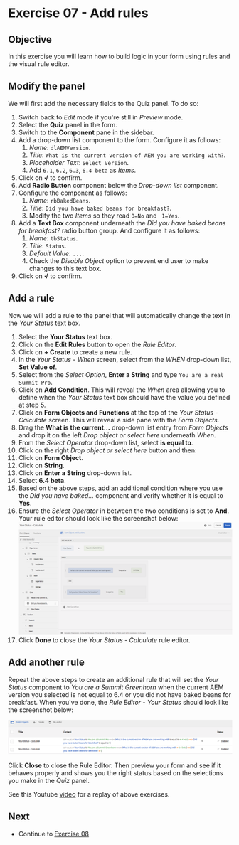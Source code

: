 # Exercise 07 - Add rules

## Objective
In this exercise you will learn how to build logic in your form using rules and the visual rule editor.

## Modify the panel
We will first add the necessary fields to the Quiz panel. To do so:
1. Switch back to *Edit* mode if you're still in *Preview* mode.
1. Select the **Quiz** panel in the form.
2. Switch to the **Component** pane in the sidebar.
3. Add a drop-down list component to the form. Configure it as follows:
   1. *Name*: `dlAEMVersion`.
   2. *Title*: `What is the current version of AEM you are working with?`.
   3. *Placeholder Text*: `Select Version`.
   4. Add `6.1`, `6.2`, `6.3`, `6.4 beta` as *Items*.
4. Click on **√** to confirm.
5. Add **Radio Button** component below the *Drop-down list* component.
6. Configure the component as follows:
   1. *Name*: `rbBakedBeans`.
   2. *Title*: `Did you have baked beans for breakfast?`.
   3. Modify the two *Items* so they read `0=No` and ` 1=Yes`.
7. Add a **Text Box** component underneath the *Did you have baked beans for breakfast?* radio button group. And configure it as follows:
   1. *Name*: `tbStatus`.
   2. *Title*: `Status`.
   3. *Default Value*: `...`.
   4. Check the *Disable Object* option to prevent end user to make changes to this text box.
8. Click on **√** to confirm.

## Add a rule
Now we will add a rule to the panel that will automatically change the text in the *Your Status* text box.
1. Select the **Your Status** text box.
2. Click on the **Edit Rules** button to open the *Rule Editor*.
3. Click on **+ Create** to create a new rule.
4. In the *Your Status - When* screen, select from the *WHEN* drop-down list, **Set Value of**.
5. Select from the *Select Option*, **Enter a String** and type `You are a real Summit Pro`.
6. Click on **Add Condition**. This will reveal the *When* area allowing you to define when the *Your Status* text box should have the value you defined at step 5.
7. Click on **Form Objects and Functions** at the top of the *Your Status - Calculate* screen. This will reveal a side pane with the *Form Objects*.
8. Drag the **What is the current...** drop-down list entry from *Form Objects* and drop it on the left *Drop object or select here* underneath *When*.
9. From the *Select Operator* drop-down list, select **is equal to**.
10. Click on the right *Drop object or select here* button and then:
   1. Click on **Form Object**.
   2. Click on **String**.
   3. Click on **Enter a String** drop-down list.
   4. Select **6.4 beta**.
11. Based on the above steps, add an additional condition where you use the *Did you have baked...* component and verify whether it is equal to **Yes**.
12. Ensure the *Select Operator* in between the two conditions is set to **And**.\
Your rule editor should look like the screenshot below:\
![Rule Editor](../images/ruleeditor.png)
13. Click **Done** to close the *Your Status - Calculate* rule editor.

## Add another rule
Repeat the above steps to create an additional rule that will set the *Your Status* component to *You are a Summit Greenhorn* when the current AEM version you selected is not equal to 6.4 or you did not have baked beans for breakfast.
When you've done, the *Rule Editor - Your Status* should look like the screenshot below:

![Rules](../images/rules.png)

Click **Close** to close the Rule Editor. Then preview your form and see if it behaves properly and shows you the right status based on the selections you make in the *Quiz* panel.

See this Youtube [video](https://youtu.be/OLIMICi52a4) for a replay of above exercises.


## Next
* Continue to [Exercise 08](../exercise08/)
